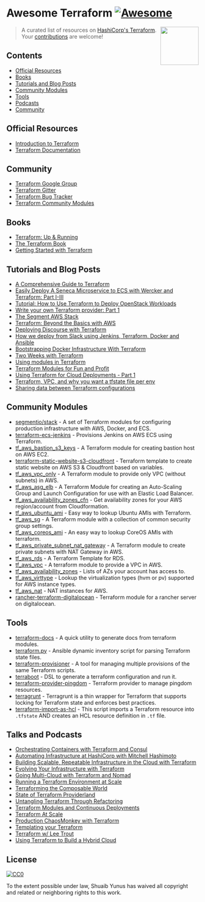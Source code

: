 # Awesome Terraform [![Awesome](https://cdn.rawgit.com/sindresorhus/awesome/d7305f38d29fed78fa85652e3a63e154dd8e8829/media/badge.svg)](https://github.com/sindresorhus/awesome)

> A curated list of resources on [HashiCorp's Terraform](https://www.terraform.io/).
[<img src="https://rawgit.com/shuaibiyy/awesome-terraform/master/terraform.svg" align="right" width="100">](https://terraform.io)
Your [contributions](https://github.com/shuaibiyy/awesome-terraform/blob/master/contributing.md) are welcome!

## Contents

- [Official Resources](#official-resources)
- [Books](#books)
- [Tutorials and Blog Posts](#tutorials-and-blog-posts)
- [Community Modules](#community-modules)
- [Tools](#tools)
- [Podcasts](#talks-and-podcasts)
- [Community](#community)

## Official Resources

* [Introduction to Terraform](https://www.terraform.io/intro/)
* [Terraform Documentation](https://www.terraform.io/docs/)

## Community

* [Terraform Google Group](https://groups.google.com/forum/#!forum/terraform-tool)
* [Terraform Gitter](https://gitter.im/hashicorp-terraform)
* [Terraform Bug Tracker](https://github.com/hashicorp/terraform/issues)
* [Terraform Community Modules](https://github.com/terraform-community-modules)

## Books

* [Terraform: Up & Running](http://www.terraformupandrunning.com/?ref=gruntwork-blog-comprehensive-terraform)
* [The Terraform Book](https://terraformbook.com/)
* [Getting Started with Terraform](https://www.amazon.com/Getting-Started-Terraform-Kirill-Shirinkin/dp/1786465108/)

## Tutorials and Blog Posts

* [A Comprehensive Guide to Terraform](https://blog.gruntwork.io/a-comprehensive-guide-to-terraform-b3d32832baca#.w9x897ywp)
* [Easily Deploy A Seneca Microservice to ECS with Wercker and Terraform: Part I-III](http://chiefy.github.io/easily-deploy-a-seneca-microservice-to-ecs-with-wercker-and-terraform-part-i/)
* [Tutorial: How to Use Terraform to Deploy OpenStack Workloads](http://www.stratoscale.com/blog/openstack/tutorial-how-to-use-terraform-to-deploy-openstack-workloads/)
* [Write your own Terraform provider: Part 1](http://container-solutions.com/write-terraform-provider-part-1/)
* [The Segment AWS Stack](https://segment.com/blog/the-segment-aws-stack/)
* [Terraform: Beyond the Basics with AWS](https://aws.amazon.com/blogs/apn/terraform-beyond-the-basics-with-aws/)
* [Deploying Discourse with Terraform](https://www.hashicorp.com/blog/terraform-discourse.html)
* [How we deploy from Slack using Jenkins, Terraform, Docker and Ansible](https://medium.com/@levinotik/how-we-deploy-from-slack-using-jenkins-terraform-docker-and-ansible-4196b6856cdf)
* [Bootstrapping Docker Infrastructure With Terraform](http://vilkeliskis.com/blog/2016/02/10/bootstrapping-docker-with-terraform.html)
* [Two Weeks with Terraform](https://charity.wtf/2016/02/23/two-weeks-with-terraform/)
* [Using modules in Terraform](http://www.avitzurel.com/blog/2016/01/05/using-modules-in-terraform/)
* [Terraform Modules for Fun and Profit](http://blog.lusis.org/blog/2015/10/12/terraform-modules-for-fun-and-profit/)
* [Using Terraform for Cloud Deployments - Part 1](https://dev.to/koenighotze/using-terraform-for-cloud-deployments---part-1)
* [Terraform, VPC, and why you want a tfstate file per env](https://charity.wtf/2016/03/30/terraform-vpc-and-why-you-want-a-tfstate-file-per-env/)
* [Sharing data between Terraform configurations](https://jamesmckay.net/2016/09/sharing-data-between-terraform-configurations/)


## Community Modules

* [segmentio/stack](https://github.com/segmentio/stack) - A set of Terraform modules for configuring production infrastructure with AWS, Docker, and ECS.
* [terraform-ecs-jenkins](https://github.com/shuaibiyy/terraform-ecs-jenkins) - Provisions Jenkins on AWS ECS using Terraform.
* [tf_aws_bastion_s3_keys](https://github.com/terraform-community-modules/tf_aws_bastion_s3_keys) - A Terraform module for creating bastion host on AWS EC2.
* [terraform-static-website-s3-cloudfront](https://github.com/sjevs/terraform-static-website-s3-cloudfront) - Terraform template to create static website on AWS S3 & Cloudfront based on variables.
* [tf_aws_vpc_only](https://github.com/terraform-community-modules/tf_aws_vpc_only) - A Terraform module to provide only VPC (without subnets) in AWS.
* [tf_aws_asg_elb](https://github.com/terraform-community-modules/tf_aws_asg_elb) - A Terraform Module for creating an Auto-Scaling Group and Launch Configuration for use with an Elastic Load Balancer.
* [tf_aws_availability_zones_cfn](https://github.com/terraform-community-modules/tf_aws_availability_zones_cfn) - Get availability zones for your AWS region/account from Cloudformation.
* [tf_aws_ubuntu_ami](https://github.com/terraform-community-modules/tf_aws_ubuntu_ami) - Easy way to lookup Ubuntu AMIs with Terraform.
* [tf_aws_sg](https://github.com/terraform-community-modules/tf_aws_sg) - A Terraform module with a collection of common security group settings.
* [tf_aws_coreos_ami](https://github.com/terraform-community-modules/tf_aws_coreos_ami) - An easy way to lookup CoreOS AMIs with terraform.
* [tf_aws_private_subnet_nat_gateway](https://github.com/terraform-community-modules/tf_aws_private_subnet_nat_gateway) - A Terraform module to create private subnets with NAT Gateway in AWS.
* [tf_aws_rds](https://github.com/terraform-community-modules/tf_aws_rds) - A Terraform Template for RDS.
* [tf_aws_vpc](https://github.com/terraform-community-modules/tf_aws_vpc) - A terraform module to provide a VPC in AWS.
* [tf_aws_availability_zones](https://github.com/terraform-community-modules/tf_aws_availability_zones) - Lists of AZs your account has access to.
* [tf_aws_virttype](https://github.com/terraform-community-modules/tf_aws_virttype) - Lookup the virtualization types (hvm or pv) supported for AWS instance types.
* [tf_aws_nat](https://github.com/terraform-community-modules/tf_aws_nat) - NAT instances for AWS.
* [rancher-terraform-digitalocean](https://github.com/lunagt/rancher-terraform-digitalocean) - Terraform module for a rancher server on digitalocean.

## Tools

* [terraform-docs](https://github.com/segmentio/terraform-docs) - A quick utility to generate docs from terraform modules.
* [terraform.py](https://github.com/ciscocloud/terraform.py) - Ansible dynamic inventory script for parsing Terraform state files.
* [terraform-provisioner](https://github.com/shuaibiyy/terraform-provisioner) - A tool for managing multiple provisions of the same Terraform scripts.
* [terraboot](https://github.com/MastodonC/terraboot) - DSL to generate a terraform configuration and run it.
* [terraform-provider-pingdom](https://github.com/russellcardullo/terraform-provider-pingdom) - Terraform provider to manage pingdom resources.
* [terragrunt](https://github.com/gruntwork-io/terragrunt) - Terragrunt is a thin wrapper for Terraform that supports locking for Terraform state and enforces best practices.
* [terraform-import-as-hcl](https://gitlab.com/nowaker/terraform-import-as-hcl) - This script imports a Terraform resource into `.tfstate` AND creates an HCL resource definition in `.tf` file.

## Talks and Podcasts

* [Orchestrating Containers with Terraform and Consul](https://www.infoq.com/presentations/terraform-consul)
* [Automating Infrastructure at HashiCorp with Mitchell Hashimoto](http://softwareengineeringdaily.com/2016/04/05/automating-infrastructure-hashicorp/)
* [Building Scalable, Repeatable Infrastructure in the Cloud with Terraform](https://www.youtube.com/watch?v=cG7pcksTAnY)
* [Evolving Your Infrastructure with Terraform](https://www.youtube.com/watch?v=wgzgVm7Sqlk)
* [Going Multi-Cloud with Terraform and Nomad](https://www.youtube.com/watch?v=e42A4aBZUkQ)
* [Running a Terraform Environment at Scale](https://www.youtube.com/watch?v=3JVGSq7QIS0)
* [Terraforming the Composable World](https://www.youtube.com/watch?v=cHrOXPatFeg)
* [State of Terraform Providerland](https://www.youtube.com/watch?v=ar1PF5iDtbg)
* [Untangling Terraform Through Refactoring](https://www.youtube.com/watch?v=OH6iDKaXpZs)
* [Terraform Modules and Continuous Deployments](https://www.youtube.com/watch?v=tEvtgaoFAIs)
* [Terraform At Scale](https://www.youtube.com/watch?v=RldRDryLiXs)
* [Production ChaosMonkey with Terraform](https://www.youtube.com/watch?v=CPI6W3LK0-g)
* [Templating your Terraform](https://www.youtube.com/watch?v=83G_7y5RIts)
* [Terraform w/ Lee Trout](https://www.youtube.com/watch?v=p2ESyuqPw1A)
* [Using Terraform to Build a Hybrid Cloud](https://www.youtube.com/watch?v=adzqsywrJKk)

## License

[![CC0](http://mirrors.creativecommons.org/presskit/buttons/88x31/svg/cc-zero.svg)](https://creativecommons.org/publicdomain/zero/1.0/)

To the extent possible under law, Shuaib Yunus has waived all copyright and related or neighboring rights to this work.
